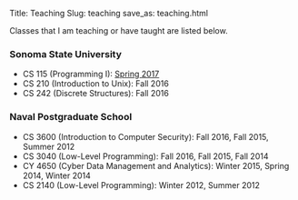 Title: Teaching
Slug: teaching
save_as: teaching.html


Classes that I am teaching or have taught are listed below.

### Sonoma State University
 - CS 115 (Programming I): [Spring 2017](http://www.cs.sonoma.edu/cs115/S17/)
 - CS 210 (Introduction to Unix): Fall 2016
 - CS 242 (Discrete Structures): Fall 2016

### Naval Postgraduate School
 - CS 3600 (Introduction to Computer Security): Fall 2016, Fall 2015, Summer 2012
 - CS 3040 (Low-Level Programming): Fall 2016, Fall 2015, Fall 2014
 - CY 4650 (Cyber Data Management and Analytics): Winter 2015, Spring 2014, Winter 2014
 - CS 2140 (Low-Level Programming): Winter 2012, Summer 2012